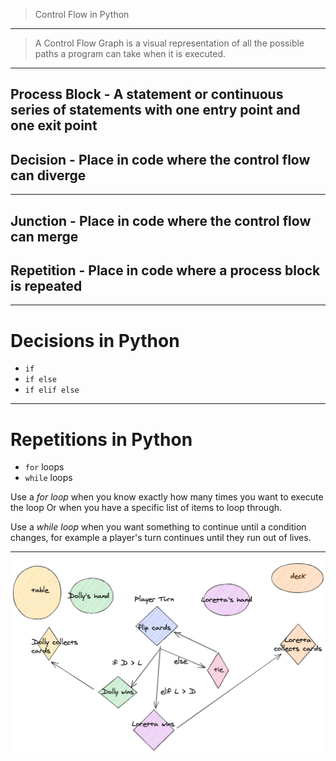 > Control Flow in Python

---

> A Control Flow Graph is a visual representation of all the possible paths a program can take when it is executed.

---

## **Process Block** - A statement or continuous series of statements with one entry point and one exit point 
## **Decision** - Place in code where the control flow can diverge

---

## **Junction** - Place in code where the control flow can merge
## **Repetition** - Place in code where a process block is repeated
---

# **Decisions in Python**

- ```if```
- ```if else```
- ```if elif else```

---

# **Repetitions in Python**

- ```for``` loops
- ```while``` loops

Use a _for loop_ when you know exactly how many times you want to execute the loop 
Or when you have a specific list of items to loop through.

Use a _while loop_ when you want something to continue until a condition changes, for example a player's turn continues until they run out of lives.

---
![Control Flow Graph](img/war_card_game_diagram.png)
